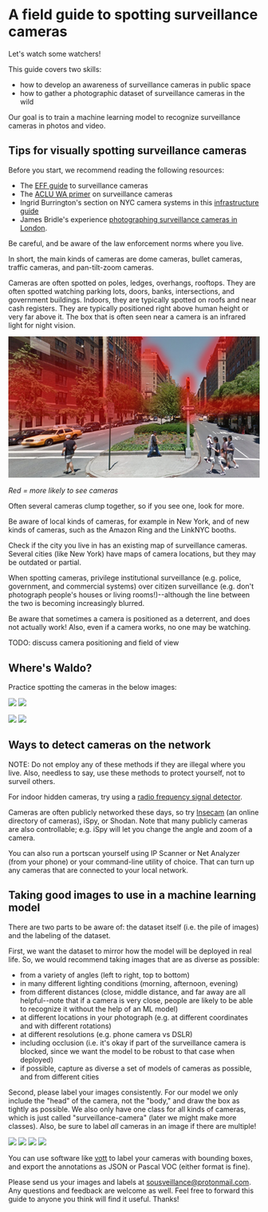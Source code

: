 <!-- TODO:
camera FOV
map links
practice image rollover
 -->

# A field guide to spotting surveillance cameras

Let's watch some watchers!

This guide covers two skills:

* how to develop an awareness of surveillance cameras in public space
* how to gather a photographic dataset of surveillance cameras in the wild 

Our goal is to train a machine learning model to recognize surveillance cameras in photos and video.

## Tips for visually spotting surveillance cameras

Before you start, we recommend reading the following resources:

* The [EFF guide](https://www.eff.org/pages/surveillance-cameras) to surveillance cameras
* The [ACLU WA primer](https://theyarewatching.org/technology/video-surveillance-systems) on surveillance cameras
* Ingrid Burrington's section on NYC camera systems in this [infrastructure guide](http://seeingnetworks.in/nyc/)
* James Bridle's experience [photographing surveillance cameras in London](https://www.nytimes.com/2018/08/13/lens/surveillance-camera-photography.html). 

Be careful, and be aware of the law enforcement norms where you live.

In short, the main kinds of cameras are dome cameras, bullet cameras, traffic cameras, and pan-tilt-zoom cameras.

Cameras are often spotted on poles, ledges, overhangs, rooftops. They are often spotted watching parking lots, doors, banks, intersections, and government buildings. Indoors, they are typically spotted on roofs and near cash registers. They are typically positioned right above human height or very far above it. The box that is often seen near a camera is an infrared light for night vision. 

![](media/camera-locs.png)

_Red = more likely to see cameras_

Often several cameras clump together, so if you see one, look for more.

Be aware of local kinds of cameras, for example in New York, and of new kinds of cameras, such as the Amazon Ring and the LinkNYC booths.

Check if the city you live in has an existing map of surveillance cameras. Several cities (like New York) have maps of camera locations, but they may be outdated or partial.

When spotting cameras, privilege institutional surveillance (e.g. police, government, and commercial systems) over citizen surveillance (e.g. don't photograph people's houses or living rooms!)--although the line between the two is becoming increasingly blurred.

Be aware that sometimes a camera is positioned as a deterrent, and does not actually work! Also, even if a camera works, no one may be watching.

TODO: discuss camera positioning and field of view

## Where's Waldo?

Practice spotting the cameras in the below images:

![](example-1a.png)
![](example-1b.png)

![](example-2a.png)
![](example-2b.png)

## Ways to detect cameras on the network

NOTE: Do not employ any of these methods if they are illegal where you live. Also, needless to say, use these methods to protect yourself, not to surveil others.

For indoor hidden cameras, try using a [radio frequency signal detector](https://www.techlicious.com/tip/the-secrets-to-finding-hidden-cameras/).

Cameras are often publicly networked these days, so try [Insecam](https://www.insecam.org/) (an online directory of cameras), iSpy, or Shodan. Note that many publicly cameras are also controllable; e.g. iSpy will let you change the angle and zoom of a camera.

You can also run a portscan yourself using IP Scanner or Net Analyzer (from your phone) or your command-line utility of choice. That can turn up any cameras that are connected to your local network.

## Taking good images to use in a machine learning model

There are two parts to be aware of: the dataset itself (i.e. the pile of images) and the labeling of the dataset.

First, we want the dataset to mirror how the model will be deployed in real life. So, we would recommend taking images that are as diverse as possible:

* from a variety of angles (left to right, top to bottom)
* in many different lighting conditions (morning, afternoon, evening)
* from different distances (close, middle distance, and far away are all helpful--note that if a camera is very close, people are likely to be able to recognize it without the help of an ML model)
* at different locations in your photograph (e.g. at different coordinates and with different rotations)
* at different resolutions (e.g. phone camera vs DSLR)
* including occlusion (i.e. it's okay if part of the surveillance camera is blocked, since we want the model to be robust to that case when deployed)
* if possible, capture as diverse a set of models of cameras as possible, and from different cities

Second, please label your images consistently. For our model we only include the "head" of the camera, not the "body," and draw the box as tightly as possible. We also only have one class for all kinds of cameras, which is just called "surveillance-camera" (later we might make more classes). Also, be sure to label *all* cameras in an image if there are multiple!

![](bbox1.png)
![](bbox2.png)
![](bbox3.png)
![](bbox4.png)

You can use software like [vott](https://github.com/microsoft/VoTT) to label your cameras with bounding boxes, and export the annotations as JSON or Pascal VOC (either format is fine).

Please send us your images and labels at sousveillance@protonmail.com. Any questions and feedback are welcome as well. Feel free to forward this guide to anyone you think will find it useful. Thanks!
